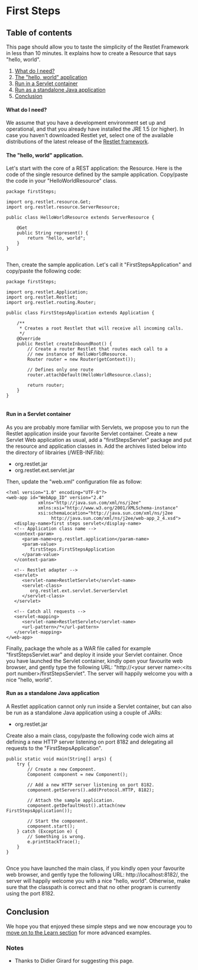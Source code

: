 # First Steps

## <a name="toc">Table of contents</a>

This page should allow you to taste the simplicity of the Restlet
Framework in less than 10 minutes. It explains how to create a Resource
that says "hello, world".

1.  [What do I need?](#part01)
2.  [The "hello, world" application](#part02)
3.  [Run in a Servlet container](#part03)
4.  [Run as a standalone Java application](#part04)
5.  [Conclusion](#conclusion)

#### What do I need?

We assume that you have a development environment set up and
operational, and that you already have installed the JRE 1.5 (or
higher). In case you haven't downloaded Restlet yet, select one of the
available distributions of the latest release of the [Restlet
framework](/download/ "Restlet framework").

#### The "hello, world" application.

Let's start with the core of a REST application: the Resource. Here is
the code of the single resource defined by the sample application.
Copy/paste the code in your "HelloWorldResource" class.

~~~~ {.java:nocontrols:nogutter}
package firstSteps;

import org.restlet.resource.Get;
import org.restlet.resource.ServerResource;

public class HelloWorldResource extends ServerResource {

    @Get
    public String represent() {
        return "hello, world";
    }
}
   
~~~~

Then, create the sample application. Let's call it
"FirstStepsApplication" and copy/paste the following code:

~~~~ {.java:nocontrols:nogutter}
package firstSteps;

import org.restlet.Application;
import org.restlet.Restlet;
import org.restlet.routing.Router;

public class FirstStepsApplication extends Application {

    /**
     * Creates a root Restlet that will receive all incoming calls.
     */
    @Override
    public Restlet createInboundRoot() {
        // Create a router Restlet that routes each call to a
        // new instance of HelloWorldResource.
        Router router = new Router(getContext());

        // Defines only one route
        router.attachDefault(HelloWorldResource.class);

        return router;
    }
}
   
~~~~

#### Run in a Servlet container

As you are probably more familiar with Servlets, we propose you to run
the Restlet application inside your favorite Servlet container. Create a
new Servlet Web application as usual, add a "firstStepsServlet" package
and put the resource and application classes in. Add the archives listed
below into the directory of librairies (/WEB-INF/lib):

-   org.restlet.jar
-   org.restlet.ext.servlet.jar

Then, update the "web.xml" configuration file as follow:

~~~~ {.xml:nocontrols:nogutter}
<?xml version="1.0" encoding="UTF-8"?>
<web-app id="WebApp_ID" version="2.4"
            xmlns="http://java.sun.com/xml/ns/j2ee"
            xmlns:xsi="http://www.w3.org/2001/XMLSchema-instance"
            xsi:schemaLocation="http://java.sun.com/xml/ns/j2ee
                 http://java.sun.com/xml/ns/j2ee/web-app_2_4.xsd">
   <display-name>first steps servlet</display-name>
   <!-- Application class name -->
   <context-param>
      <param-name>org.restlet.application</param-name>
      <param-value>
         firstSteps.FirstStepsApplication
      </param-value>
   </context-param>

   <!-- Restlet adapter -->
   <servlet>
      <servlet-name>RestletServlet</servlet-name>
      <servlet-class>
         org.restlet.ext.servlet.ServerServlet
      </servlet-class>
   </servlet>

   <!-- Catch all requests -->
   <servlet-mapping>
      <servlet-name>RestletServlet</servlet-name>
      <url-pattern>/*</url-pattern>
   </servlet-mapping>
</web-app>
~~~~

Finally, package the whole as a WAR file called for example
"firstStepsServlet.war" and deploy it inside your Servlet container.
Once you have launched the Servlet container, kindly open your favourite
web browser, and gently type the following URL: "http://\<your server
name\>:\<its port number\>/firstStepsServlet". The server will happily
welcome you with a nice "hello, world".

#### Run as a standalone Java application

A Restlet application cannot only run inside a Servlet container, but
can also be run as a standalone Java application using a couple of JARs:

-   org.restlet.jar

Create also a main class, copy/paste the following code wich aims at
defining a new HTTP server listening on port 8182 and delegating all
requests to the "FirstStepsApplication".

~~~~ {.java:nocontrols:nogutter}
public static void main(String[] args) {
    try {
        // Create a new Component.
        Component component = new Component();

        // Add a new HTTP server listening on port 8182.
        component.getServers().add(Protocol.HTTP, 8182);

        // Attach the sample application.
        component.getDefaultHost().attach(new FirstStepsApplication());

        // Start the component.
        component.start();
    } catch (Exception e) {
        // Something is wrong.
        e.printStackTrace();
    }
}
   
~~~~

Once you have launched the main class, if you kindly open your favourite
web browser, and gently type the following URL: http://localhost:8182/,
the server will happily welcome you with a nice "hello, world".
Otherwise, make sure that the classpath is correct and that no other
program is currently using the port 8182.

## <a name="conclusion">Conclusion</a>

We hope you that enjoyed these simple steps and we now encourage you to
[move on to the Learn section](/learn/) for more advanced examples.

### <a name="notes">Notes</a>

-   Thanks to Didier Girard for suggesting this page.
